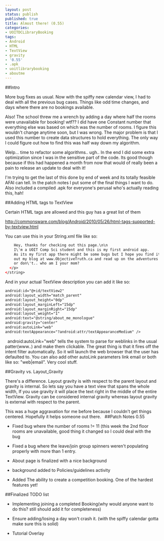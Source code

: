 ```yaml
---
layout: post
status: publish
published: true
title: Almost there! (0.55)
categories:
- UOITDCLibraryBooking
tags:
- Android
- HTML
- TextView
- gravity
- '0.55'
- .apk
- uoitlibrarybooking
- aboutme
---
```

##Intro

More bug fixes as usual. Now with the spiffy new calendar view, I had
to deal with all the previous bug cases. Things like odd time changes,
and days where there are no bookings available.

Also! The school threw me a wrench by adding a day where half the rooms
were unavailable for booking! wtf?? I did have one Constant number that
everything else was based on which was the number of rooms. I figure
this wouldn't change anytime soon, but I was wrong. The major problem is
that I used this number to create data structures to hold everything.
The only way I could figure out how to find this was half way down my
algorithm. 

Welp... time to refactor some algorithms.. ugh.. In the end I
did some extra optimization since I was in the sensitive part of the
code. Its good though because if this had happened a month from now that
would of really been a pain to release an update to deal with it!

I'm trying to get the last of this done by end of week and its totally
feasible AFAI can tell. In the patch notes I put some of the final
things I want to do. Also included a compiled .apk for everyone's
perusal who's actually reading this, hah!

##Adding HTML tags to TextView

Certain HTML tags are allowed and this guy has a great list of them

http://commonsware.com/blog/Android/2010/05/26/html-tags-supported-by-textview.html

You can use this in your String.xml file like so:

```xml
    Hey, thanks for checking out this page.\n\n
    I\'m a UOIT Comp Sci student and this is my first android app.
    As its my first app there might be some bugs but I hope you find it actually useful since the old booking system is so archaic.\n\n If you\'re interested you can check
    out my blog at www.ObjectiveTruth.ca and read up on the adventures of getting this thing off the ground. If you have any comments or suggestions feel free to comment there.\n
    or don\'t.. who am I your mom?
  </p>
</string>
```

And in your actual TextView description you can add it like so:

```xml
android:id="@+id/textView2"
android:layout_width="match_parent"
android:layout_height="0dp"
android:layout_marginLeft="15dp"
android:layout_marginRight="15dp"
android:layout_weight="1"
android:text="@string/about_me_monologue"
android:gravity="center"
android:autoLink="web"
android:textAppearance="?android:attr/textAppearanceMedium" />
```
 
android:autoLink="web" tells the system to parse for weblinks in the usual patter(www.*.*) and make them clickable. The great thing is that it fires off the intent filter automatically. So it will launch the web browser that the user has defaulted to. You can also add other autoLink parameters link email or both like so: "web|email". Very cool stuff.

##Gravity vs. Layout_Gravity

There's a difference. Layout gravity is with respect to the parent layout and gravity is internal. So lets say you have a text view that spans the whole width, If you use gravity it will place the text right in the middle of the entire TextView. Gravity can be considered internal gravity whereas layout gravity is external with respect to the parent.

This was a huge aggravation for me before because I couldn't get things centered. Hopefully it helps someone out there.
 
##Patch Notes 0.55

* Fixed bug where the number of rooms != 11 (this week the 2nd floor rooms are unavailable, good thing it changed so I could deal with the bug

* Fixed a bug where the leave/join group spinners weren't populating properly with more than 1 entry.

* About page is finalized with a nice background

* background added to Policies/guidelines activity

* Added The ability to create a competition booking. One of the hardest features yet!

##Finalized TODO list

* Implementing joining a completed Booking(why would anyone want to do this? still should add it for completeness)

* Ensure adding/losing a day won't crash it. (with the spiffy calendar gotta make sure this is solid)

* Tutorial Overlay
